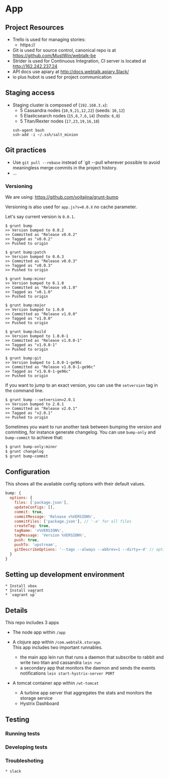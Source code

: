 App
===


## Project Resources

  * Trello is used for managing stories:
    * https://
  * Git is used for source control, canonical repo is at https://github.com/MustWin/webtalk-be
  * Strider is used for Continuous Integration, CI server is located at http://162.242.237.24
  * API docs use apiary at http://docs.webtalk.apiary.Slack/
  * io plus hubot is used for project communication

## Staging access

* Staging cluster is composed of (`192.168.3.x`):
    * 5 Cassandra nodes (`10,9,21,12,22`) (seeds: `10,12`)
    * 5 Elasticsearch nodes (`15,8,7,6,14`) (hosts: `6,8`)
    * 5 Titan/Rexter nodes (`17,23,19,16,18`)
    ```
    ssh-agent bash
    ssh-add -i ~/.ssh/salt_minion
    ```

## Git practices

  * Use `git pull --rebase` instead of `git --pull wherever possible to avoid meaningless merge commits in the project history.
  * ...

### Versioning

We are using: https://github.com/vojtajina/grunt-bump

Versioning is also used for `app.js?v=0.0.X` no cache parameter.

Let's say current version is `0.0.1`.

````
$ grunt bump
>> Version bumped to 0.0.2
>> Committed as "Release v0.0.2"
>> Tagged as "v0.0.2"
>> Pushed to origin

$ grunt bump:patch
>> Version bumped to 0.0.3
>> Committed as "Release v0.0.3"
>> Tagged as "v0.0.3"
>> Pushed to origin

$ grunt bump:minor
>> Version bumped to 0.1.0
>> Committed as "Release v0.1.0"
>> Tagged as "v0.1.0"
>> Pushed to origin

$ grunt bump:major
>> Version bumped to 1.0.0
>> Committed as "Release v1.0.0"
>> Tagged as "v1.0.0"
>> Pushed to origin

$ grunt bump:build
>> Version bumped to 1.0.0-1
>> Committed as "Release v1.0.0-1"
>> Tagged as "v1.0.0-1"
>> Pushed to origin

$ grunt bump:git
>> Version bumped to 1.0.0-1-ge96c
>> Committed as "Release v1.0.0-1-ge96c"
>> Tagged as "v1.0.0-1-ge96c"
>> Pushed to origin
````

If you want to jump to an exact version, you can use the ```setversion``` tag in the command line.

```
$ grunt bump --setversion=2.0.1
>> Version bumped to 2.0.1
>> Committed as "Release v2.0.1"
>> Tagged as "v2.0.1"
>> Pushed to origin
```

Sometimes you want to run another task between bumping the version and commiting, for instance generate changelog. You can use `bump-only` and `bump-commit` to achieve that:

```bash
$ grunt bump-only:minor
$ grunt changelog
$ grunt bump-commit
```

## Configuration

This shows all the available config options with their default values.

```js
bump: {
  options: {
    files: ['package.json'],
    updateConfigs: [],
    commit: true,
    commitMessage: 'Release v%VERSION%',
    commitFiles: ['package.json'], // '-a' for all files
    createTag: true,
    tagName: 'v%VERSION%',
    tagMessage: 'Version %VERSION%',
    push: true,
    pushTo: 'upstream',
    gitDescribeOptions: '--tags --always --abbrev=1 --dirty=-d' // options to use with '$ git describe'
  }
}
```


## Setting up development environment

    * Install vbox
    * Install vagrant
    * `vagrant up`

## Details
This repo includes 3 apps

* The node app within `/app`

* A clojure app within `/com.webtalk.storage`.   
This app includes two important runnables.
    * the main app lein run that runs a daemon that subscribe to rabbit and write two titan and cassandra `lein run`
    * a secondary app that monitors the daemon and sends the events notifications `lein start-hystrix-server PORT`

* A tomcat container app within `/wt-tomcat`
    * A turbine app server that aggregates the stats and monitors the storage service
    * Hystrix Dashboard


## Testing

### Running tests

### Developing tests


### Troubleshoting

    * slack
